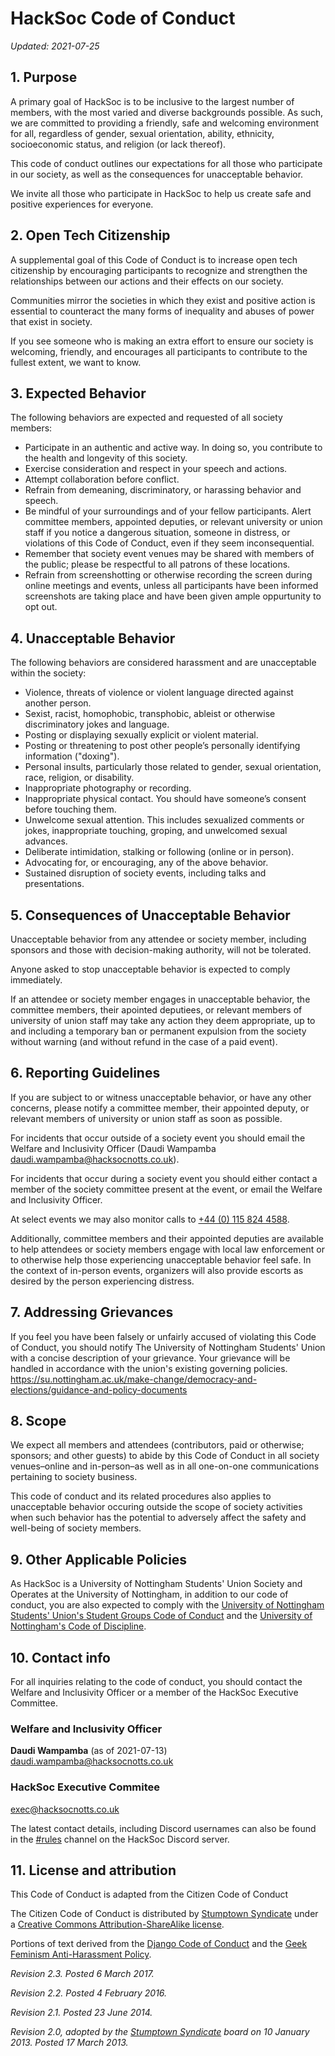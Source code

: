 # HackSoc Code of Conduct

_Updated: 2021-07-25_

## 1. Purpose
A primary goal of HackSoc is to be inclusive to the largest number of members, with the most varied and diverse backgrounds possible. As such, we are committed to providing a friendly, safe and welcoming environment for all, regardless of gender, sexual orientation, ability, ethnicity, socioeconomic status, and religion (or lack thereof).

This code of conduct outlines our expectations for all those who participate in our society, as well as the consequences for unacceptable behavior.

We invite all those who participate in HackSoc to help us create safe and positive experiences for everyone.

## 2. Open Tech Citizenship
A supplemental goal of this Code of Conduct is to increase open tech citizenship by encouraging participants to recognize and strengthen the relationships between our actions and their effects on our society.

Communities mirror the societies in which they exist and positive action is essential to counteract the many forms of inequality and abuses of power that exist in society.

If you see someone who is making an extra effort to ensure our society is welcoming, friendly, and encourages all participants to contribute to the fullest extent, we want to know.

## 3. Expected Behavior
The following behaviors are expected and requested of all society members:

 - Participate in an authentic and active way. In doing so, you contribute to the health and longevity of this society.
 - Exercise consideration and respect in your speech and actions.
 - Attempt collaboration before conflict.
 - Refrain from demeaning, discriminatory, or harassing behavior and speech.
 - Be mindful of your surroundings and of your fellow participants. Alert committee members, appointed deputies, or relevant university or union staff if you notice a dangerous situation, someone in distress, or violations of this Code of Conduct, even if they seem inconsequential.
 - Remember that society event venues may be shared with members of the public; please be respectful to all patrons of these locations.
 - Refrain from screenshotting or otherwise recording the screen during online meetings and events, unless all participants have been informed screenshots are taking place and have been given ample oppurtunity to opt out.
 
## 4. Unacceptable Behavior
The following behaviors are considered harassment and are unacceptable within the society:

- Violence, threats of violence or violent language directed against another person.
- Sexist, racist, homophobic, transphobic, ableist or otherwise discriminatory jokes and language.
- Posting or displaying sexually explicit or violent material.
 - Posting or threatening to post other people’s personally identifying information ("doxing").
 - Personal insults, particularly those related to gender, sexual orientation, race, religion, or disability.
 - Inappropriate photography or recording.
 - Inappropriate physical contact. You should have someone’s consent before touching them.
 - Unwelcome sexual attention. This includes sexualized comments or jokes, inappropriate touching, groping, and unwelcomed sexual advances.
 - Deliberate intimidation, stalking or following (online or in person).
 - Advocating for, or encouraging, any of the above behavior.
 - Sustained disruption of society events, including talks and presentations.

## 5. Consequences of Unacceptable Behavior
Unacceptable behavior from any attendee or society member, including sponsors and those with decision-making authority, will not be tolerated.

Anyone asked to stop unacceptable behavior is expected to comply immediately.

If an attendee or society member engages in unacceptable behavior, the committee members, their apointed deputiees, or relevant members of university of union staff may take any action they deem appropriate, up to and including a temporary ban or permanent expulsion from the society without warning (and without refund in the case of a paid event).

## 6. Reporting Guidelines
If you are subject to or witness unacceptable behavior, or have any other concerns, please notify a committee member, their appointed deputy, or relevant members of university or union staff as soon as possible.

For incidents that occur outside of a society event you should email the Welfare and Inclusivity Officer (Daudi Wampamba <daudi.wampamba@hacksocnotts.co.uk>).

For incidents that occur during a society event you should either contact a member of the society committee present at the event, or email the Welfare and Inclusivity Officer.

At select events we may also monitor calls to [+44 (0) 115 824 4588](tel:+441158244588).

Additionally, committee members and their appointed deputies are available to help attendees or society members engage with local law enforcement or to otherwise help those experiencing unacceptable behavior feel safe. In the context of in-person events, organizers will also provide escorts as desired by the person experiencing distress.

## 7. Addressing Grievances
If you feel you have been falsely or unfairly accused of violating this Code of Conduct, you should notify The University of Nottingham Students' Union with a concise description of your grievance. Your grievance will be handled in accordance with the union's existing governing policies. https://su.nottingham.ac.uk/make-change/democracy-and-elections/guidance-and-policy-documents

## 8. Scope
We expect all members and attendees (contributors, paid or otherwise; sponsors; and other guests) to abide by this Code of Conduct in all society venues–online and in-person–as well as in all one-on-one communications pertaining to society business.

This code of conduct and its related procedures also applies to unacceptable behavior occuring outside the scope of society activities when such behavior has the potential to adversely affect the safety and well-being of society members.

## 9. Other Applicable Policies
As HackSoc is a University of Nottingham Students' Union Society and Operates at the University of Nottingham, in addition to our code of conduct, you are also expected to comply with the [University of Nottingham Students' Union's Student Groups Code of Conduct](https://af602652235155630226-3e0448b2dcbed5ff06b014334489e811.ssl.cf3.rackcdn.com/code-of-conduct-guidance-document-october-2019.pdf) and the [University of Nottingham's Code of Discipline](https://www.nottingham.ac.uk/governance/documents/code-of-discipline-010120.pdf).

## 10. Contact info
For all inquiries relating to the code of conduct, you should contact the Welfare and Inclusivity Officer or a member of the HackSoc Executive Committee.

### Welfare and Inclusivity Officer
__Daudi Wampamba__ (as of 2021-07-13)
[daudi.wampamba@hacksocnotts.co.uk](mailto:daudi.wampamba@hacksocnotts.co.uk)

### HackSoc Executive Commitee
[exec@hacksocnotts.co.uk](mailto:exec@hacksocnotts.co.uk)

The latest contact details, including Discord usernames can also be found in the [#rules](https://discord.com/channels/500363419732410368/500366608448094238) channel on the HackSoc Discord server.

## 11. License and attribution
This Code of Conduct is adapted from the Citizen Code of Conduct

The Citizen Code of Conduct is distributed by [Stumptown Syndicate](http://stumptownsyndicate.org) under a [Creative Commons Attribution-ShareAlike license](http://creativecommons.org/licenses/by-sa/3.0/). 

Portions of text derived from the [Django Code of Conduct](https://www.djangoproject.com/conduct/) and the [Geek Feminism Anti-Harassment Policy](http://geekfeminism.wikia.com/wiki/Conference_anti-harassment/Policy).

_Revision 2.3. Posted 6 March 2017._

_Revision 2.2. Posted 4 February 2016._

_Revision 2.1. Posted 23 June 2014._

_Revision 2.0, adopted by the [Stumptown Syndicate](http://stumptownsyndicate.org) board on 10 January 2013. Posted 17 March 2013._
